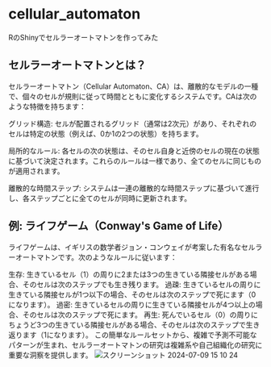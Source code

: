 # cellular_automaton
RのShinyでセルラーオートマトンを作ってみた

## セルラーオートマトンとは？
セルラーオートマトン（Cellular Automaton、CA）は、離散的なモデルの一種で、個々のセルが規則に従って時間とともに変化するシステムです。CAは次のような特徴を持ちます：

グリッド構造: セルが配置されるグリッド（通常は2次元）があり、それぞれのセルは特定の状態（例えば、0か1の2つの状態）を持ちます。

局所的なルール: 各セルの次の状態は、そのセル自身と近傍のセルの現在の状態に基づいて決定されます。これらのルールは一様であり、全てのセルに同じものが適用されます。

離散的な時間ステップ: システムは一連の離散的な時間ステップに基づいて進行し、各ステップごとに全てのセルが同時に更新されます。

## 例: ライフゲーム（Conway's Game of Life）
ライフゲームは、イギリスの数学者ジョン・コンウェイが考案した有名なセルラーオートマトンです。次のようなルールに従います：

生存: 生きているセル（1）の周りに2または3つの生きている隣接セルがある場合、そのセルは次のステップでも生き残ります。
過疎: 生きているセルの周りに生きている隣接セルが1つ以下の場合、そのセルは次のステップで死にます（0になります）。
過密: 生きているセルの周りに生きている隣接セルが4つ以上の場合、そのセルは次のステップで死にます。
再生: 死んでいるセル（0）の周りにちょうど3つの生きている隣接セルがある場合、そのセルは次のステップで生き返ります（1になります）。
この簡単なルールセットから、複雑で予測不可能なパターンが生まれ、セルラーオートマトンの研究は複雑系や自己組織化の研究に重要な洞察を提供します。
![スクリーンショット 2024-07-09 15 10 24](https://github.com/amufaamo/cellular_automaton/assets/45814539/63db4177-841b-4bd6-ac1c-194e951f4ef7)
